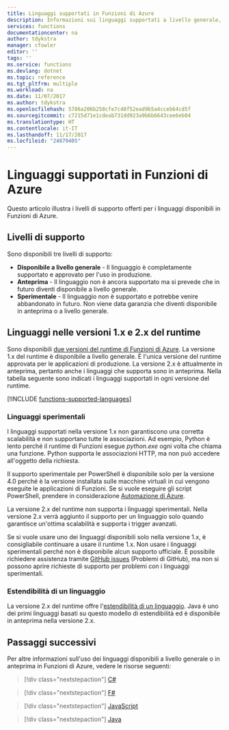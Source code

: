 ```yaml
---
title: Linguaggi supportati in Funzioni di Azure
description: Informazioni sui linguaggi supportati a livello generale, su quelli sperimentali e su quelli in anteprima.
services: functions
documentationcenter: na
author: tdykstra
manager: cfowler
editor: ''
tags: ''
ms.service: functions
ms.devlang: dotnet
ms.topic: reference
ms.tgt_pltfrm: multiple
ms.workload: na
ms.date: 11/07/2017
ms.author: tdykstra
ms.openlocfilehash: 5786a206b258cfe7c48f52ead9b5a4cceb64cd5f
ms.sourcegitcommit: c7215d71e1cdeab731dd923a9b6b6643cee6eb04
ms.translationtype: HT
ms.contentlocale: it-IT
ms.lasthandoff: 11/17/2017
ms.locfileid: "24879405"
---
```

# <a name="supported-languages-in-azure-functions"></a>Linguaggi supportati in Funzioni di Azure

Questo articolo illustra i livelli di supporto offerti per i linguaggi disponibili in Funzioni di Azure.

## <a name="levels-of-support"></a>Livelli di supporto

Sono disponibili tre livelli di supporto:

* **Disponibile a livello generale** - Il linguaggio è completamente supportato e approvato per l'uso in produzione.
* **Anteprima** - Il linguaggio non è ancora supportato ma si prevede che in futuro diventi disponibile a livello generale.
* **Sperimentale** - Il linguaggio non è supportato e potrebbe venire abbandonato in futuro. Non viene data garanzia che diventi disponibile in anteprima o a livello generale.

## <a name="languages-in-runtime-1x-and-2x"></a>Linguaggi nelle versioni 1.x e 2.x del runtime

Sono disponibili [due versioni del runtime di Funzioni di Azure](functions-versions.md). La versione 1.x del runtime è disponibile a livello generale. È l'unica versione del runtime approvata per le applicazioni di produzione. La versione 2.x è attualmente in anteprima, pertanto anche i linguaggi che supporta sono in anteprima. Nella tabella seguente sono indicati i linguaggi supportati in ogni versione del runtime.

[!INCLUDE [functions-supported-languages](../../includes/functions-supported-languages.md)]

### <a name="experimental-languages"></a>Linguaggi sperimentali

I linguaggi supportati nella versione 1.x non garantiscono una corretta scalabilità e non supportano tutte le associazioni. Ad esempio, Python è lento perché il runtime di Funzioni esegue *python.exe* ogni volta che chiama una funzione. Python supporta le associazioni HTTP, ma non può accedere all'oggetto della richiesta.

Il supporto sperimentale per PowerShell è disponibile solo per la versione 4.0 perché è la versione installata sulle macchine virtuali in cui vengono eseguite le applicazioni di Funzioni. Se si vuole eseguire gli script PowerShell, prendere in considerazione [Automazione di Azure](https://azure.microsoft.com/services/automation/).

La versione 2.x del runtime non supporta i linguaggi sperimentali. Nella versione 2.x verrà aggiunto il supporto per un linguaggio solo quando garantisce un'ottima scalabilità e supporta i trigger avanzati.

Se si vuole usare uno dei linguaggi disponibili solo nella versione 1.x, è consigliabile continuare a usare il runtime 1.x. Non usare i linguaggi sperimentali perché non è disponibile alcun supporto ufficiale. È possibile richiedere assistenza tramite [GitHub issues](https://github.com/Azure/azure-webjobs-sdk-script/issues) (Problemi di GitHub), ma non si possono aprire richieste di supporto per problemi con i linguaggi sperimentali. 

### <a name="language-extensibility"></a>Estendibilità di un linguaggio

La versione 2.x del runtime offre l'[estendibilità di un linguaggio](https://github.com/Azure/azure-webjobs-sdk-script/wiki/Language-Extensibility). Java è uno dei primi linguaggi basati su questo modello di estendibilità ed è disponibile in anteprima nella versione 2.x.

## <a name="next-steps"></a>Passaggi successivi

Per altre informazioni sull'uso dei linguaggi disponibili a livello generale o in anteprima in Funzioni di Azure, vedere le risorse seguenti:

> [!div class="nextstepaction"]
> [C#](functions-reference-csharp.md)

> [!div class="nextstepaction"]
> [F#](functions-reference-fsharp.md)

> [!div class="nextstepaction"]
> [JavaScript](functions-reference-node.md)

> [!div class="nextstepaction"]
> [Java](functions-reference-java.md)